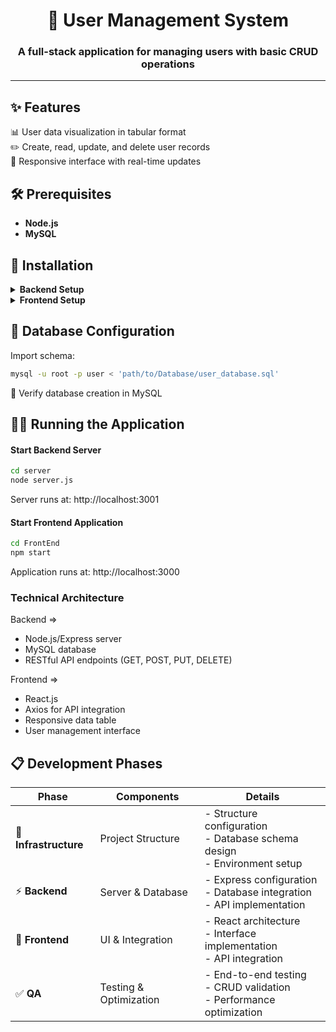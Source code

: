 <div align="center">

# 🔐 User Management System
### A full-stack application for managing users with basic CRUD operations

</div>

---

## ✨ Features
📊 User data visualization in tabular format  
✏️ Create, read, update, and delete user records  
📱 Responsive interface with real-time updates

## 🛠️ Prerequisites
- **Node.js**
- **MySQL**

## 🚀 Installation

<details>
<summary><b>Backend Setup</b></summary>

``` bash
cd server
npm install
```
</details>
<details>
<summary><b>Frontend Setup</b></summary>

``` bash
cd FrontEnd
npm install
```
</details>

## 💾 Database Configuration

Import schema:

```bash
mysql -u root -p user < 'path/to/Database/user_database.sql'

```
📝 Verify database creation in MySQL

## 🏃‍♂️ Running the Application

#### Start Backend Server

``` bash
cd server
node server.js
```
Server runs at: http://localhost:3001

#### Start Frontend Application

```bash
cd FrontEnd
npm start
``` 
Application runs at: http://localhost:3000

### Technical Architecture

Backend =>

- Node.js/Express server
- MySQL database
- RESTful API endpoints (GET, POST, PUT, DELETE)

Frontend =>

- React.js
- Axios for API integration
- Responsive data table
- User management interface

## 📋 Development Phases

| Phase | Components | Details |
|-------|------------|---------|
| 🔨 **Infrastructure** | Project Structure | - Structure configuration<br>- Database schema design<br>- Environment setup |
| ⚡ **Backend** | Server & Database | - Express configuration<br>- Database integration<br>- API implementation |
| 🎯 **Frontend** | UI & Integration | - React architecture<br>- Interface implementation<br>- API integration |
| ✅ **QA** | Testing & Optimization | - End-to-end testing<br>- CRUD validation<br>- Performance optimization |
